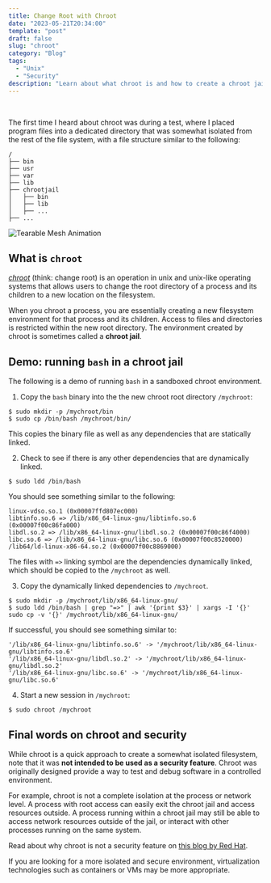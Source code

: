```yaml
---
title: Change Root with Chroot
date: "2023-05-21T20:34:00"
template: "post"
draft: false
slug: "chroot"
category: "Blog"
tags:
  - "Unix"
  - "Security"
description: "Learn about what chroot is and how to create a chroot jail"
---
```


<br>

The first time I heard about chroot was during a test, where I placed program files into a dedicated directory that was somewhat isolated from the rest of the file system, with a file structure similar to the following:

```
/
├── bin
├── usr
├── var
├── lib
├── chrootjail
│   ├── bin
│   ├── lib
│   ├── ...
├── ...
```

![Tearable Mesh Animation](/media/chroot.png)
<br>

## What is `chroot`

_[chroot](https://en.wikipedia.org/wiki/Chroot)_ (think: change root) is an operation in unix and unix-like operating systems that allows users to change the root directory of a process and its children to a new location on the filesystem. 

When you chroot a process, you are essentially creating a new filesystem environment for that process and its children. Access to files and directories is restricted within the new root directory. The environment created by chroot is sometimes called a **chroot jail**.

## Demo: running `bash` in a chroot jail

The following is a demo of running `bash` in a sandboxed chroot environment.

1. Copy the `bash` binary into the the new chroot root directory `/mychroot`:
  ```
  $ sudo mkdir -p /mychroot/bin
  $ sudo cp /bin/bash /mychroot/bin/
  ```
  This copies the binary file as well as any dependencies that are statically linked.

2. Check to see if there is any other dependencies that are dynamically linked.

  ```
  $ sudo ldd /bin/bash
  ```
  You should see something similar to the following:
  ```
  linux-vdso.so.1 (0x00007ffd807ec000)
  libtinfo.so.6 => /lib/x86_64-linux-gnu/libtinfo.so.6 (0x00007f00c86fa000)
  libdl.so.2 => /lib/x86_64-linux-gnu/libdl.so.2 (0x00007f00c86f4000)
  libc.so.6 => /lib/x86_64-linux-gnu/libc.so.6 (0x00007f00c8520000)
  /lib64/ld-linux-x86-64.so.2 (0x00007f00c8869000)
  ```
  The files with `=>` linking symbol are the dependencies dynamically linked, which should be copied to the `/mychroot` as well.

3. Copy the dynamically linked dependencies to `/mychroot`.

  ```
  $ sudo mkdir -p /mychroot/lib/x86_64-linux-gnu/
  $ sudo ldd /bin/bash | grep "=>" | awk '{print $3}' | xargs -I '{}' sudo cp -v '{}' /mychroot/lib/x86_64-linux-gnu/
  ```

  If successful, you should see something similar to:
  ```
  '/lib/x86_64-linux-gnu/libtinfo.so.6' -> '/mychroot/lib/x86_64-linux-gnu/libtinfo.so.6'
  '/lib/x86_64-linux-gnu/libdl.so.2' -> '/mychroot/lib/x86_64-linux-gnu/libdl.so.2'
  '/lib/x86_64-linux-gnu/libc.so.6' -> '/mychroot/lib/x86_64-linux-gnu/libc.so.6'
  ```

4. Start a new session in `/mychroot`:

  ```
  $ sudo chroot /mychroot
  ```


## Final words on chroot and security

While chroot is a quick approach to create a somewhat isolated filesystem, note that it was **not intended to be used as a security feature**. Chroot was originally designed provide a way to test and debug software in a controlled environment.

For example, chroot is not a complete isolation at the process or network level. A process with root access can easily exit the chroot jail and access resources outside. A process running within a chroot jail may still be able to access network resources outside of the jail, or interact with other processes running on the same system. 

Read about why chroot is not a security feature on [this blog by Red Hat](https://www.redhat.com/en/blog/chroot-security-feature).

If you are looking for a more isolated and secure environment, virtualization technologies such as containers or VMs may be more appropriate.
